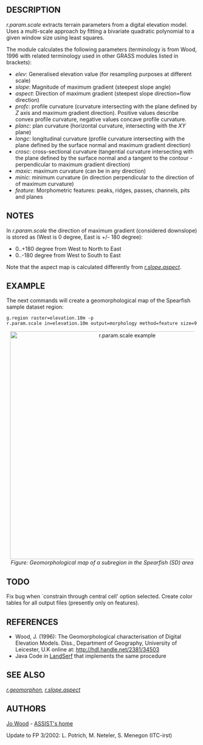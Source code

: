 ## DESCRIPTION

*r.param.scale* extracts terrain parameters from a digital elevation
model. Uses a multi-scale approach by fitting a bivariate quadratic
polynomial to a given window size using least squares.

The module calculates the following parameters (terminology is from
Wood, 1996 with related terminology used in other GRASS modules listed
in brackets):

- *elev*: Generalised elevation value (for resampling purposes at
  different scale)
- *slope*: Magnitude of maximum gradient (steepest slope angle)
- *aspect*: Direction of maximum gradient (steepest slope direction=flow
  direction)
- *profc*: profile curvature (curvature intersecting with the plane
  defined by *Z* axis and maximum gradient direction). Positive values
  describe convex profile curvature, negative values concave profile
  curvature.
- *planc*: plan curvature (horizontal curvature, intersecting with the
  *XY* plane)
- *longc*: longitudinal curvature (profile curvature intersecting with
  the plane defined by the surface normal and maximum gradient
  direction)
- *crosc*: cross-sectional curvature (tangential curvature intersecting
  with the plane defined by the surface normal and a tangent to the
  contour - perpendicular to maximum gradient direction)
- *maxic*: maximum curvature (can be in any direction)
- *minic*: minimum curvature (in direction perpendicular to the
  direction of of maximum curvature)
- *feature*: Morphometric features: peaks, ridges, passes, channels,
  pits and planes

## NOTES

In *r.param.scale* the direction of maximum gradient (considered
downslope) is stored as (West is 0 degree, East is +/- 180 degree):

- 0..+180 degree from West to North to East
- 0..-180 degree from West to South to East

Note that the aspect map is calculated differently from
*[r.slope.aspect](r.slope.aspect.md)*.

## EXAMPLE

The next commands will create a geomorphological map of the Spearfish
sample dataset region:

```shell
g.region raster=elevation.10m -p
r.param.scale in=elevation.10m output=morphology method=feature size=9
```

<div align="center" style="margin: 10px">

[<img src="r_param_scale_morph.jpg" data-border="0" width="600"
alt="r.param.scale example" />
](r_param_scale_morph.jpg) *Figure: Geomorphological map of a subregion
in the Spearfish (SD) area*

</div>

## TODO

Fix bug when \`constrain through central cell' option selected. Create
color tables for all output files (presently only on features).

## REFERENCES

- Wood, J. (1996): The Geomorphological characterisation of Digital
  Elevation Models. Diss., Department of Geography, University of
  Leicester, U.K
  online at: <http://hdl.handle.net/2381/34503>
- Java Code in
  [LandSerf](http://www.geog.le.ac.uk/jwo/research/LandSerf) that
  implements the same procedure

## SEE ALSO

*[r.geomorphon](r.geomorphon.md), [r.slope.aspect](r.slope.aspect.md)*

## AUTHORS

[Jo Wood](MAILTO:jwo@le.ac.uk) - [ASSIST's
home](http://www.geog.le.ac.uk/assist/index.html)

Update to FP 3/2002: L. Potrich, M. Neteler, S. Menegon (ITC-irst)
